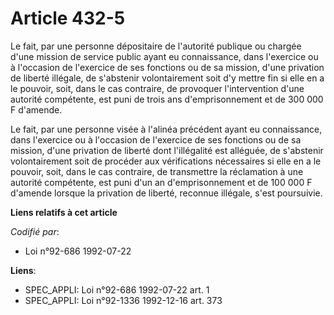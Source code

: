 # Article 432-5

Le fait, par une personne dépositaire de l'autorité publique ou chargée d'une mission de service public ayant eu
connaissance, dans l'exercice ou à l'occasion de l'exercice de ses fonctions ou de sa mission, d'une privation de liberté
illégale, de s'abstenir volontairement soit d'y mettre fin si elle en a le pouvoir, soit, dans le cas contraire, de provoquer
l'intervention d'une autorité compétente, est puni de trois ans d'emprisonnement et de 300 000 F d'amende.

Le fait, par une personne visée à l'alinéa précédent ayant eu connaissance, dans l'exercice ou à l'occasion de l'exercice de
ses fonctions ou de sa mission, d'une privation de liberté dont l'illégalité est alléguée, de s'abstenir volontairement soit
de procéder aux vérifications nécessaires si elle en a le pouvoir, soit, dans le cas contraire, de transmettre la réclamation
à une autorité compétente, est puni d'un an d'emprisonnement et de 100 000 F d'amende lorsque la privation de liberté,
reconnue illégale, s'est poursuivie.

**Liens relatifs à cet article**

_Codifié par_:

  - Loi n°92-686 1992-07-22

**Liens**:

  - SPEC_APPLI: Loi n°92-686 1992-07-22 art. 1
  - SPEC_APPLI: Loi n°92-1336 1992-12-16 art. 373
